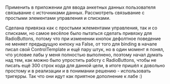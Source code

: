 Применить в приложении для ввода анкетных данных пользователя связывание
с источниками данных. Рассмотреть связывание с простыми элементами управления и списками.

Сделана привязка как с простыми жлементами управления, так и со списками, но самое весёлое было пытаться сделать привязку для RadioButtons, потому что при изменении кнопок дефолтное поведение не меняет 
предыдущую кнпоку на False, от того для binding в начале писал свой ControlTemplate и ещё пару штук, но в один момент я понял, что условие лабы у меня полностью выполнено, поэтому начал думать 
над тем, как можно было упростить работу с RadioButtons, чтобы не писать ещё 300 строк кода для данной цели, в итоге пришёл к довольно простому и в реализации и в понимании решению - использовать 
тригерры. Так что они идут как приятное дополнение к лабе :)

